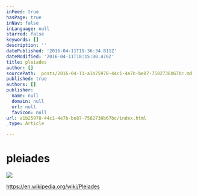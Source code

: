 ```yaml
---
inFeed: true
hasPage: true
inNav: false
inLanguage: null
starred: false
keywords: []
description: ''
datePublished: '2016-04-11T19:36:34.811Z'
dateModified: '2016-04-11T18:15:00.470Z'
title: pleiades
author: []
sourcePath: _posts/2016-04-11-a1b25978-44c1-4e7b-be87-7582738b67bc.md
published: true
authors: []
publisher:
  name: null
  domain: null
  url: null
  favicon: null
url: a1b25978-44c1-4e7b-be87-7582738b67bc/index.html
_type: Article

---
```

# pleiades
![](https://the-grid-user-content.s3-us-west-2.amazonaws.com/f6839ed0-6544-44db-a6e5-d7cf1832cfc2.jpg)

https://en.wikipedia.org/wiki/Pleiades